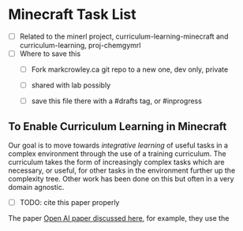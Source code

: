 # Minecraft Task List

- [ ] Related to the minerl project, curriculum-learning-minecraft and curriculum-learning, proj-chemgymrl
- [ ] Where to save this
  - [ ] Fork markcrowley.ca git repo to a new one, dev only, private
  - [ ] shared with lab possibly
  - [ ] save this file there with a #drafts tag, or #inprogress



## To Enable Curriculum Learning in Minecraft

Our goal is to move towards *integrative learning* of useful tasks in a complex environment through the use of a training curriculum. The curriculum takes the form of increasingly complex tasks which are necessary, or useful, for other tasks in the environment further up the complexity tree. Other work has been done on this but often in a very domain agnostic. 



- [ ] TODO: cite this paper properly

The paper [Open AI paper discussed here](https://hyp.is/2FPj3IXMEeyMWYdPAJ9f-Q/arxiv.org/pdf/2106.14876.pdf), for example, they use the 